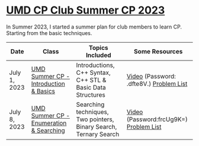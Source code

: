 # 
# [UMD CP Club Summer CP 2023](https://github.com/sam571128/CP-Slides/tree/main/UMD%20Summer%20CP%202023)

In Summer 2023, I started a summer plan for club members to learn CP. Starting from the basic techniques.

| Date         | Class                                                                                    | Topics Included                                                   | Some Resources    |
| ------------ | ---------------------------------------------------------------------------------------- | ----------------------------------------------------------------- | --- |
| July 1, 2023 | [UMD Summer CP - Introduction & Basics](https://slides.com/sam571128/umd-cp-basics/)     | Introductions, C++ Syntax, C++ STL & Basic Data Structures        | [Video]( https://umd.zoom.us/rec/share/lgtd5UDfV8xhGaP3YtP0RMtoMpYGmRLvX_Petk1Mj-vj54iDJk7fbAfVi7j5QOf7.sd1QEeGOsn3BvYKC) (Password: .dfte8V.) [Problem List](https://hackmd.io/@sam571128/umd-cp-basics)|
| July 8, 2023 | [UMD Summer CP - Enumeration & Searching](https://slides.com/sam571128/umd-cp-searching) | Searching techniques, Two pointers, Binary Search, Ternary Search | [Video](https://umd.zoom.us/rec/share/rg9pKjk0yckwYDynUOzEqakNkpt5UrhEO6-oxsV9aGegogMdu1dO84cQYOU79f9K.bTY1heQOnufbjrah) (Password:frcUg9K=)  [Problem List](https://hackmd.io/@sam571128/umd-summer-cp-week-2) |